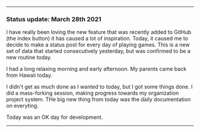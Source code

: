 
***

### Status update: March 28th 2021

I have really been loving the new feature that was recently added to GitHub (the index button) it has caused a lot of inspiration. Today, it caused me to decide to make a status post for every day of playing games. This is a new set of data that started consecutively yesterday, but was confirmed to be a new routine today.

I had a long relaxing morning and early afternoon. My parents came back from Hawaii today.

<!-- Notes: I have come to really love the GitHub README index button, and I have been doing more for projects because of it. It has also helped me start making daily game descriptions on how I play, among other things !-->

I didn't get as much done as I wanted to today, but I got some things done. I did a mass-forking session, making progress towards my organization project system. THe big new thing from today was the daily documentation on everyting.

Today was an OK day for development.

***
